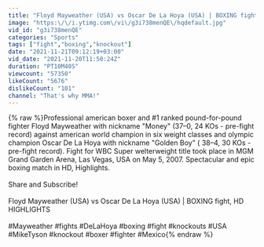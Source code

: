 ```yaml
---
title: "Floyd Mayweather (USA) vs Oscar De La Hoya (USA) | BOXING fight, HD"
image: "https:\/\/i.ytimg.com\/vi\/g3i738menQE\/hqdefault.jpg"
vid_id: "g3i738menQE"
categories: "Sports"
tags: ["fight","boxing","knockout"]
date: "2021-11-21T09:12:19+03:00"
vid_date: "2021-11-20T11:50:24Z"
duration: "PT10M40S"
viewcount: "57350"
likeCount: "5676"
dislikeCount: "101"
channel: "That's why MMA!"
---
```

{% raw %}Professional american boxer and #1 ranked pound-for-pound fighter Floyd Mayweather with nickname &quot;Money&quot; (37–0, 24 KOs  - pre-fight record) against american world champion in six weight classes and olympic champion Oscar De La Hoya with nickname &quot;Golden Boy&quot; ( 38–4, 30 KOs  - pre-fight record). Fight for WBC Super welterweight title took place in MGM Grand Garden Arena, Las Vegas, USA on May 5, 2007. Spectacular and epic boxing match in HD, Highlights.<br /><br />Share and Subscribe! <br /><br />Floyd Mayweather (USA) vs Oscar De La Hoya (USA) | BOXING fight, HD<br />HIGHLIGHTS<br /><br />#Mayweather #fights #DeLaHoya #boxing #fight #knockouts #USA #MikeTyson #knockout #boxer #fighter #Mexico{% endraw %}
